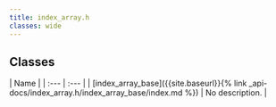 ```yaml
---
title: index_array.h
classes: wide
---
```

## Classes

  | Name |
| :--- | :--- |
| [index\_array\_base]({{site.baseurl}}{% link _api-docs/index_array.h/index_array_base/index.md %}) | No description. |

